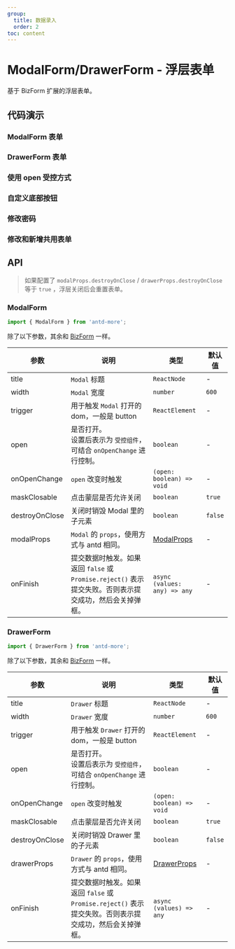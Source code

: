 ```yaml
---
group:
  title: 数据录入
  order: 2
toc: content
---
```


# ModalForm/DrawerForm - 浮层表单

基于 BizForm 扩展的浮层表单。

## 代码演示

### ModalForm 表单

<code src="../../src/biz-form/demos/modal-form-1.tsx"></code>

### DrawerForm 表单

<code src="../../src/biz-form/demos/drawer-form-1.tsx"></code>

### 使用 open 受控方式

<code src="../../src/biz-form/demos/modal-form-2.tsx"></code>

### 自定义底部按钮

<code src="../../src/biz-form/demos/modal-form-3.tsx"></code>

### 修改密码

<code src="../../src/biz-form/demos/modal-form-4.tsx"></code>

### 修改和新增共用表单

<code src="../../src/biz-form/demos/modal-form-5.tsx"></code>

## API

> 如果配置了 `modalProps.destroyOnClose` / `drawerProps.destroyOnClose` 等于 `true` ，浮层关闭后会重置表单。

### ModalForm

```typescript
import { ModalForm } from 'antd-more';
```

除了以下参数，其余和 [BizForm](/components/biz-form) 一样。

| 参数 | 说明 | 类型 | 默认值 |
| --- | --- | --- | --- |
| title | `Modal` 标题 | `ReactNode` | - |
| width | `Modal` 宽度 | `number` | `600` |
| trigger | 用于触发 `Modal` 打开的 dom，一般是 button | `ReactElement` | - |
| open | 是否打开。<br/>设置后表示为 `受控组件`，可结合 `onOpenChange` 进行控制。 | `boolean` | - |
| onOpenChange | `open` 改变时触发 | `(open: boolean) => void` | - |
| maskClosable | 点击蒙层是否允许关闭 | `boolean` | `true` |
| destroyOnClose | 关闭时销毁 Modal 里的子元素 | `boolean` | `false` |
| modalProps | `Modal` 的 `props`，使用方式与 antd 相同。 | [ModalProps](https://ant.design/components/modal-cn/#API) | - |
| onFinish | 提交数据时触发。如果返回 `false` 或 `Promise.reject()` 表示提交失败。否则表示提交成功，然后会关掉弹框。 | `async (values: any) => any` | - |

### DrawerForm

```typescript
import { DrawerForm } from 'antd-more';
```

除了以下参数，其余和 [BizForm](/components/biz-form) 一样。

| 参数 | 说明 | 类型 | 默认值 |
| --- | --- | --- | --- |
| title | `Drawer` 标题 | `ReactNode` | - |
| width | `Drawer` 宽度 | `number` | `600` |
| trigger | 用于触发 `Drawer` 打开的 dom，一般是 button | `ReactElement` | - |
| open | 是否打开。<br/>设置后表示为 `受控组件`，可结合 `onOpenChange` 进行控制。 | `boolean` | - |
| onOpenChange | `open` 改变时触发 | `(open: boolean) => void` | - |
| maskClosable | 点击蒙层是否允许关闭 | `boolean` | `true` |
| destroyOnClose | 关闭时销毁 Drawer 里的子元素 | `boolean` | `false` |
| drawerProps | `Drawer` 的 `props`，使用方式与 antd 相同。 | [DrawerProps](https://ant.design/components/drawer-cn/#API) | - |
| onFinish | 提交数据时触发。如果返回 `false` 或 `Promise.reject()` 表示提交失败。否则表示提交成功，然后会关掉弹框。 | `async (values) => any` | - |
